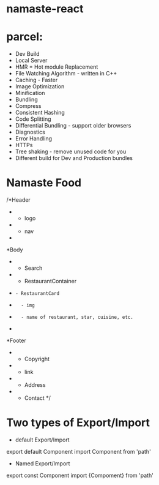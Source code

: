 # namaste-react

# parcel:
- Dev Build
- Local Server
- HMR = Hot module Replacement
- File Watching Algorithm - written in C++
- Caching - Faster 
- Image Optimization
- Minification
- Bundling
- Compress
- Consistent Hashing
- Code Splitting
- Differential Bundling - support older browsers
- Diagnostics
- Error Handling
- HTTPs
- Tree shaking - remove unused code for you
- Different build for Dev and Production bundles


# Namaste Food
/*Header
*   - logo
*   - nav
*
*Body
*   - Search
*   - RestaurantContainer
*     - RestaurantCard
*       - img
*       - name of restaurant, star, cuisine, etc.
*
*Footer
*   - Copyright
*   - link
*   - Address
*   - Contact
*/

# Two types of Export/Import

 - default Export/Import

export default Component
import Component from 'path'

-  Named Export/Import
  
export const Component
import {Compoment} from 'path'
